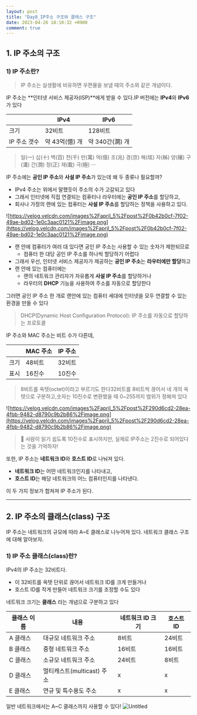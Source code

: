 ```yaml
---
layout: post
title: "Day8_IP주소 구조와 클래스 구조"
date: 2023-04-26 18:10:32 +0900
comment: true
---
```



## 1. IP 주소의 구조

### 1) IP 주소란?

> IP 주소는 실생활에 비유하면 우편물을 보낼 때의 주소와 같은 개념이다.
> 

IP 주소는 **인터넷 서비스 제공자(ISP)**에게 받을 수 있다.IP 버전에는 **IPv4**와 **IPv6**가 있다

|  | IPv4 | IPv6 |
| --- | --- | --- |
| 크기 | 32비트 | 128비트 |
| IP 주소 갯수 | 약 43억(億) 개 | 약 340간(澗) 개 |

> 일(一) 십(十) 백(百) 천(千) 만(萬) 억(億) 조(兆) 경(京) 해(垓) 자(秭) 양(穰) 구(溝) 간(澗) 정(正) 재(載) 극(極) ···
> 

IP 주소에는 **공인 IP 주소**와 **사설 IP 주소**가 있는데 왜 두 종류나 필요할까?

- IPv4 주소는 위에서 말했듯이 주소의 수가 고갈되고 있다
- 그래서 인터넷에 직접 연결되는 컴퓨터나 라우터에는 **공인 IP 주소**를 할당하고,
- 회사나 가정의 랜에 있는 컴퓨터는 **사설 IP 주소**를 할당하는 정책을 사용하고 있다.

![https://velog.velcdn.com/images%2Fapril_5%2Fpost%2F0b42b0cf-7f02-49ae-bd02-1e0c3aac0121%2Fimage.png](https://velog.velcdn.com/images%2Fapril_5%2Fpost%2F0b42b0cf-7f02-49ae-bd02-1e0c3aac0121%2Fimage.png)

- 랜 안에 컴퓨터가 여러 대 있다면 공인 IP 주소는 사용할 수 있는 숫자가 제한되므로
    - 컴퓨터 한 대당 공인 IP 주소를 하나씩 할당하기 어렵다
- 그래서 우선, 인터넷 서비스 제공자가 제공하는 **공인 IP 주소**는 **라우터에만 할당**하고
- 랜 안에 있는 컴퓨터에는
    - 랜의 네트워크 관리자가 자유롭게 **사설 IP 주소**를 할당하거나
    - 라우터의 **DHCP** 기능을 사용하여 주소를 자동으로 할당한다

그러면 공인 IP 주소 한 개로 랜안에 있는 컴퓨터 세대에 인터넷을 모두 연결할 수 있는 환경을 만들 수 있다

> DHCP(Dynamic Host Configuration Protocol): IP 주소를 자동으로 할당하는 프로토콜
> 

IP 주소와 MAC 주소는 비트 수가 다른데,

|  | MAC 주소 | IP 주소 |
| --- | --- | --- |
| 크기 | 48비트 | 32비트 |
| 표시 | 16진수 | 10진수 |

> 8비트를 옥텟(octet)이라고 부르기도 한다32비트를 8비트씩 끊어서 네 개의 옥텟으로 구분하고,숫자는 10진수로 변환했을 때 0~255까지 범위가 정해져 있다
> 

![https://velog.velcdn.com/images%2Fapril_5%2Fpost%2F290d6cd2-28ea-4fbb-9482-d8790c9b2b86%2Fimage.png](https://velog.velcdn.com/images%2Fapril_5%2Fpost%2F290d6cd2-28ea-4fbb-9482-d8790c9b2b86%2Fimage.png)

> 📌 사람이 읽기 쉽도록 10진수로 표시하지만, 실제로 IP주소는 2진수로 되어있다는 것을 기억하자!
> 

또한, IP 주소는 **네트워크 ID**와 **호스트 ID**로 나눠져 있다.

- **네트워크 ID**는 어떤 네트워크인지를 나타내고,
- **호스트 ID**는 해당 네트워크의 어느 컴퓨터인지를 나타낸다.

이 두 가지 정보가 합쳐져 IP 주소가 된다.

---

## 2. IP 주소의 클래스(class) 구조

IP 주소는 네트워크의 규모에 따라 A~E 클래스로 나누어져 있다. 네트워크 클래스 구조에 대해 알아보자.

### 1) IP 주소 클래스(class)란?

IPv4의 IP 주소는 32비트다.

- 이 32비트를 옥탯 단위로 끊어서 네트워크 ID를 크게 만들거나
- 호스트 ID를 작게 만들어 네트워크 크기를 조정할 수도 있다

네트워크 크기는 **클래스** 라는 개념으로 구분하고 있다

| 클래스 이름 | 내용 | 네트워크 ID 크기 | 호스트 ID |
| --- | --- | --- | --- |
| A 클래스 | 대규모 네트워크 주소 | 8비트 | 24비트 |
| B 클래스 | 중형 네트워크 주소 | 16비트 | 16비트 |
| C 클래스 | 소규모 네트워크 주소 | 24비트 | 8비트 |
| D 클래스 | 멀티캐스트(multicast) 주소 | x | x |
| E 클래스 | 연규 및 특수용도 주소 | x | x |

일반 네트워크에서는 A~C 클래스까지 사용할 수 있다!
![Untitled](https://user-images.githubusercontent.com/47453097/234547075-2e3577a3-2853-4282-a864-5578c99caa90.png)